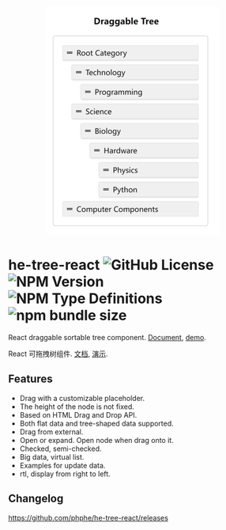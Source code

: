 <p align="center"><img src="https://github.com/phphe/he-tree-react/blob/static/cover.jpg?raw=true" width="350" alt="react draggable tree, he-tree-react" /></p>

# he-tree-react ![GitHub License](https://img.shields.io/github/license/phphe/he-tree-react) ![NPM Version](https://img.shields.io/npm/v/he-tree-react) ![NPM Type Definitions](https://img.shields.io/npm/types/he-tree-react) ![npm bundle size](https://img.shields.io/bundlephobia/minzip/he-tree-react)

React draggable sortable tree component. [Document](https://he-tree-react.phphe.com), [demo](https://he-tree-react.phphe.com/v1/examples).

React 可拖拽树组件. [文档](https://he-tree-react.phphe.com/zh), [演示](https://he-tree-react.phphe.com/zh/v1/examples).

## Features

- Drag with a customizable placeholder.
- The height of the node is not fixed.
- Based on HTML Drag and Drop API.
- Both flat data and tree-shaped data supported.
- Drag from external.
- Open or expand. Open node when drag onto it.
- Checked, semi-checked.
- Big data, virtual list.
- Examples for update data.
- rtl, display from right to left.

## Changelog

https://github.com/phphe/he-tree-react/releases
